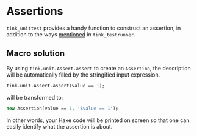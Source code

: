 # Assertions

`tink_unittest` provides a handy function to construct an assertion, in addition to the ways [mentioned](https://haxetink.github.io/tink_testrunner/#/basics/assertion) in `tink_testrunner`.

## Macro solution

By using `tink.unit.Assert.assert` to create an `Assertion`, 
the description will be automatically filled by the stringified input expression.

```haxe
tink.unit.Assert.assert(value == 1);
```

will be transformed to:

```haxe
new Assertion(value == 1, '$value == 1');
```

In other words, your Haxe code will be printed on screen so that one can easily
identify what the assertion is about.
